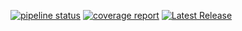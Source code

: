 [![pipeline status](https://gitlab.sodra.lt/gabrieliuv95/playground/badges/main/pipeline.svg)](https://gitlab.sodra.lt/gabrieliuv95/playground/-/commits/main)
[![coverage report](https://gitlab.sodra.lt/gabrieliuv95/playground/badges/main/coverage.svg)](https://gitlab.sodra.lt/gabrieliuv95/playground/-/commits/main)
[![Latest Release](https://gitlab.sodra.lt/gabrieliuv95/playground/-/badges/release.svg)](https://gitlab.sodra.lt/gabrieliuv95/playground/-/releases)
